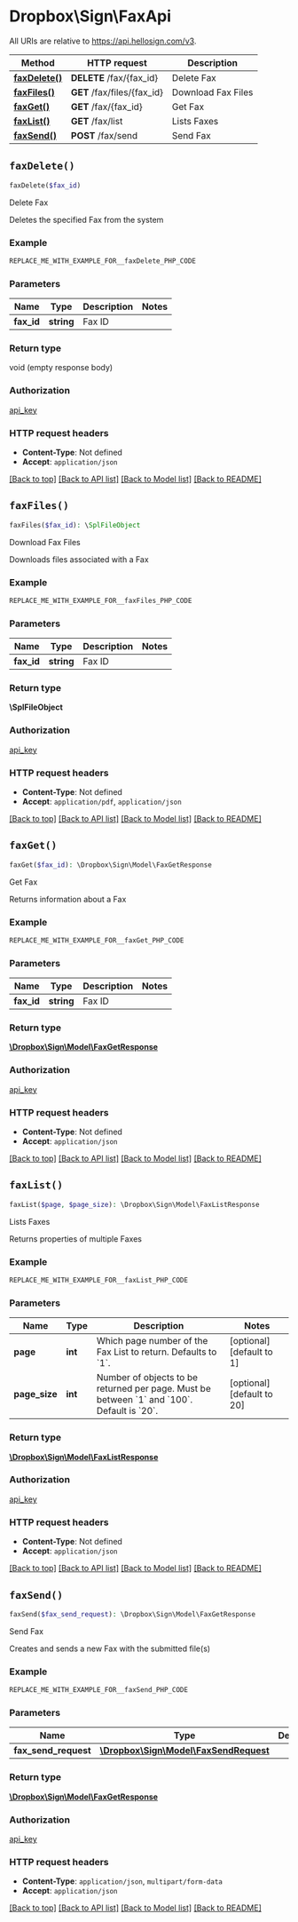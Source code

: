 # Dropbox\Sign\FaxApi

All URIs are relative to https://api.hellosign.com/v3.

| Method | HTTP request | Description |
| ------------- | ------------- | ------------- |
| [**faxDelete()**](FaxApi.md#faxDelete) | **DELETE** /fax/{fax_id} | Delete Fax |
| [**faxFiles()**](FaxApi.md#faxFiles) | **GET** /fax/files/{fax_id} | Download Fax Files |
| [**faxGet()**](FaxApi.md#faxGet) | **GET** /fax/{fax_id} | Get Fax |
| [**faxList()**](FaxApi.md#faxList) | **GET** /fax/list | Lists Faxes |
| [**faxSend()**](FaxApi.md#faxSend) | **POST** /fax/send | Send Fax |


## `faxDelete()`

```php
faxDelete($fax_id)
```
Delete Fax

Deletes the specified Fax from the system

### Example

```php
REPLACE_ME_WITH_EXAMPLE_FOR__faxDelete_PHP_CODE
```

### Parameters

|Name | Type | Description  | Notes |
| ------------- | ------------- | ------------- | ------------- |
| **fax_id** | **string**| Fax ID | |

### Return type

void (empty response body)

### Authorization

[api_key](../../README.md#api_key)

### HTTP request headers

- **Content-Type**: Not defined
- **Accept**: `application/json`

[[Back to top]](#) [[Back to API list]](../../README.md#endpoints)
[[Back to Model list]](../../README.md#models)
[[Back to README]](../../README.md)

## `faxFiles()`

```php
faxFiles($fax_id): \SplFileObject
```
Download Fax Files

Downloads files associated with a Fax

### Example

```php
REPLACE_ME_WITH_EXAMPLE_FOR__faxFiles_PHP_CODE
```

### Parameters

|Name | Type | Description  | Notes |
| ------------- | ------------- | ------------- | ------------- |
| **fax_id** | **string**| Fax ID | |

### Return type

**\SplFileObject**

### Authorization

[api_key](../../README.md#api_key)

### HTTP request headers

- **Content-Type**: Not defined
- **Accept**: `application/pdf`, `application/json`

[[Back to top]](#) [[Back to API list]](../../README.md#endpoints)
[[Back to Model list]](../../README.md#models)
[[Back to README]](../../README.md)

## `faxGet()`

```php
faxGet($fax_id): \Dropbox\Sign\Model\FaxGetResponse
```
Get Fax

Returns information about a Fax

### Example

```php
REPLACE_ME_WITH_EXAMPLE_FOR__faxGet_PHP_CODE
```

### Parameters

|Name | Type | Description  | Notes |
| ------------- | ------------- | ------------- | ------------- |
| **fax_id** | **string**| Fax ID | |

### Return type

[**\Dropbox\Sign\Model\FaxGetResponse**](../Model/FaxGetResponse.md)

### Authorization

[api_key](../../README.md#api_key)

### HTTP request headers

- **Content-Type**: Not defined
- **Accept**: `application/json`

[[Back to top]](#) [[Back to API list]](../../README.md#endpoints)
[[Back to Model list]](../../README.md#models)
[[Back to README]](../../README.md)

## `faxList()`

```php
faxList($page, $page_size): \Dropbox\Sign\Model\FaxListResponse
```
Lists Faxes

Returns properties of multiple Faxes

### Example

```php
REPLACE_ME_WITH_EXAMPLE_FOR__faxList_PHP_CODE
```

### Parameters

|Name | Type | Description  | Notes |
| ------------- | ------------- | ------------- | ------------- |
| **page** | **int**| Which page number of the Fax List to return. Defaults to &#x60;1&#x60;. | [optional] [default to 1] |
| **page_size** | **int**| Number of objects to be returned per page. Must be between &#x60;1&#x60; and &#x60;100&#x60;. Default is &#x60;20&#x60;. | [optional] [default to 20] |

### Return type

[**\Dropbox\Sign\Model\FaxListResponse**](../Model/FaxListResponse.md)

### Authorization

[api_key](../../README.md#api_key)

### HTTP request headers

- **Content-Type**: Not defined
- **Accept**: `application/json`

[[Back to top]](#) [[Back to API list]](../../README.md#endpoints)
[[Back to Model list]](../../README.md#models)
[[Back to README]](../../README.md)

## `faxSend()`

```php
faxSend($fax_send_request): \Dropbox\Sign\Model\FaxGetResponse
```
Send Fax

Creates and sends a new Fax with the submitted file(s)

### Example

```php
REPLACE_ME_WITH_EXAMPLE_FOR__faxSend_PHP_CODE
```

### Parameters

|Name | Type | Description  | Notes |
| ------------- | ------------- | ------------- | ------------- |
| **fax_send_request** | [**\Dropbox\Sign\Model\FaxSendRequest**](../Model/FaxSendRequest.md)|  | |

### Return type

[**\Dropbox\Sign\Model\FaxGetResponse**](../Model/FaxGetResponse.md)

### Authorization

[api_key](../../README.md#api_key)

### HTTP request headers

- **Content-Type**: `application/json`, `multipart/form-data`
- **Accept**: `application/json`

[[Back to top]](#) [[Back to API list]](../../README.md#endpoints)
[[Back to Model list]](../../README.md#models)
[[Back to README]](../../README.md)
